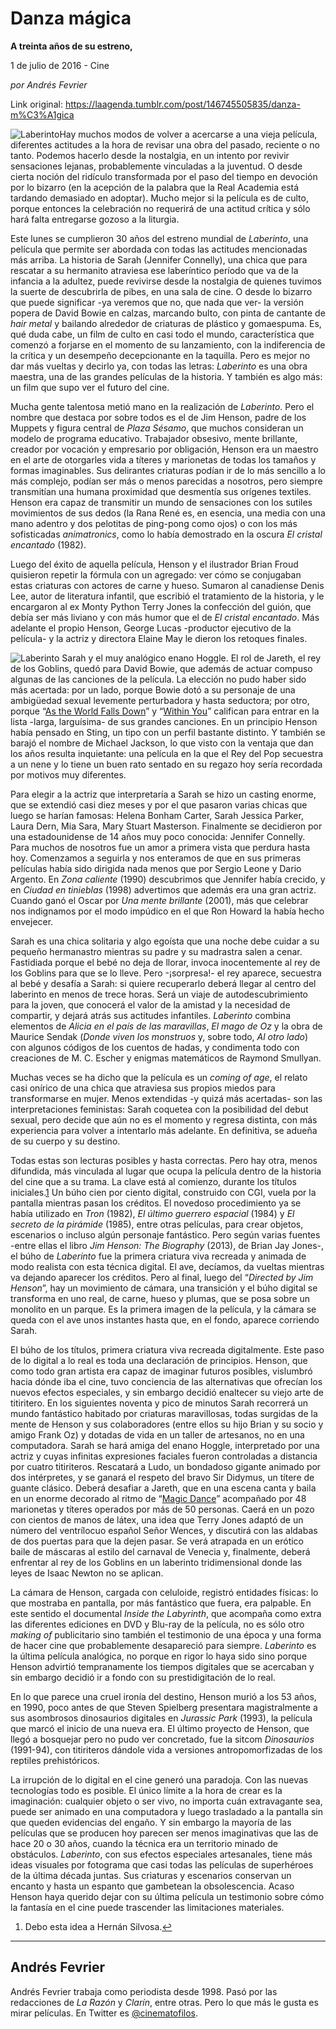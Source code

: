# Danza mágica

**A treinta años de su estreno,**

1 de julio de 2016 - Cine

_por Andrés Fevrier_

Link original: https://laagenda.tumblr.com/post/146745505835/danza-m%C3%A1gica

![Laberinto](https://64.media.tumblr.com/aa399b9eaa3adff36ac892008d62f135/tumblr_inline_pjzxuc7EW41t6q87u_500.jpg)Hay muchos modos de volver a acercarse a una vieja película, diferentes actitudes a la hora de revisar una obra del pasado, reciente o no tanto. Podemos hacerlo desde la nostalgia, en un intento por revivir sensaciones lejanas, probablemente vinculadas a la juventud. O desde cierta noción del ridículo transformada por el paso del tiempo en devoción por lo bizarro (en la acepción de la palabra que la Real Academia está tardando demasiado en adoptar). Mucho mejor si la película es de culto, porque entonces la celebración no requerirá de una actitud crítica y sólo hará falta entregarse gozoso a la liturgia.

Este lunes se cumplieron 30 años del estreno mundial de *Laberinto*, una película que permite ser abordada con todas las actitudes mencionadas más arriba. La historia de Sarah (Jennifer Connelly), una chica que para rescatar a su hermanito atraviesa ese laberíntico período que va de la infancia a la adultez, puede revivirse desde la nostalgia de quienes tuvimos la suerte de descubrirla de pibes, en una sala de cine. O desde lo bizarro que puede significar -ya veremos que no, que nada que ver- la versión popera de David Bowie en calzas, marcando bulto, con pinta de cantante de *hair metal* y bailando alrededor de criaturas de plástico y gomaespuma. Es, qué duda cabe, un film de culto en casi todo el mundo, característica que comenzó a forjarse en el momento de su lanzamiento, con la indiferencia de la crítica y un desempeño decepcionante en la taquilla. Pero es mejor no dar más vueltas y decirlo ya, con todas las letras: *Laberinto* es una obra maestra, una de las grandes películas de la historia. Y también es algo más: un film que supo ver el futuro del cine.

Mucha gente talentosa metió mano en la realización de *Laberinto*. Pero el nombre que destaca por sobre todos es el de Jim Henson, padre de los Muppets y figura central de *Plaza Sésamo*, que muchos consideran un modelo de programa educativo. Trabajador obsesivo, mente brillante, creador por vocación y empresario por obligación, Henson era un maestro en el arte de otorgarles vida a títeres y marionetas de todas los tamaños y formas imaginables. Sus delirantes criaturas podían ir de lo más sencillo a lo más complejo, podían ser más o menos parecidas a nosotros, pero siempre transmitían una humana proximidad que desmentía sus orígenes textiles. Henson era capaz de transmitir un mundo de sensaciones con los sutiles movimientos de sus dedos (la Rana René es, en esencia, una media con una mano adentro y dos pelotitas de ping-pong como ojos) o con los más sofisticadas *animatronics*, como lo había demostrado en la oscura *El cristal encantado* (1982).

Luego del éxito de aquella película, Henson y el ilustrador Brian Froud quisieron repetir la fórmula con un agregado: ver cómo se conjugaban estas criaturas con actores de carne y hueso. Sumaron al canadiense Denis Lee, autor de literatura infantil, que escribió el tratamiento de la historia, y le encargaron al ex Monty Python Terry Jones la confección del guión, que debía ser más liviano y con más humor que el de *El cristal encantado*. Más adelante el propio Henson, George Lucas -productor ejecutivo de la película- y la actriz y directora Elaine May le dieron los retoques finales.

![Laberinto](https://64.media.tumblr.com/aa399b9eaa3adff36ac892008d62f135/tumblr_inline_pjzxuc7EW41t6q87u_500.jpg) Sarah y el muy analógico enano Hoggle. El rol de Jareth, el rey de los Goblins, quedó para David Bowie, que además de actuar compuso algunas de las canciones de la película. La elección no pudo haber sido más acertada: por un lado, porque Bowie dotó a su personaje de una ambigüedad sexual levemente perturbadora y hasta seductora; por otro, porque “[As the World Falls Down](https://youtu.be/VppuD1St8Ec)” y “[Within You](https://youtu.be/gJ9BHGX58vQ)” califican para entrar en la lista -larga, larguísima- de sus grandes canciones. En un principio Henson había pensado en Sting, un tipo con un perfil bastante distinto. Y también se barajó el nombre de Michael Jackson, lo que visto con la ventaja que dan los años resulta inquietante: una película en la que el Rey del Pop secuestra a un nene y lo tiene un buen rato sentado en su regazo hoy sería recordada por motivos muy diferentes.

Para elegir a la actriz que interpretaría a Sarah se hizo un casting enorme, que se extendió casi diez meses y por el que pasaron varias chicas que luego se harían famosas: Helena Bonham Carter, Sarah Jessica Parker, Laura Dern, Mia Sara, Mary Stuart Masterson. Finalmente se decidieron por una estadounidense de 14 años muy poco conocida: Jennifer Connelly. Para muchos de nosotros fue un amor a primera vista que perdura hasta hoy. Comenzamos a seguirla y nos enteramos de que en sus primeras películas había sido dirigida nada menos que por Sergio Leone y Dario Argento. En *Zona caliente* (1990) descubrimos que Jennifer había crecido, y en *Ciudad en tinieblas* (1998) advertimos que además era una gran actriz. Cuando ganó el Oscar por *Una mente brillante* (2001), más que celebrar nos indignamos por el modo impúdico en el que Ron Howard la había hecho envejecer.

Sarah es una chica solitaria y algo egoísta que una noche debe cuidar a su pequeño hermanastro mientras su padre y su madrastra salen a cenar. Fastidiada porque el bebé no deja de llorar, invoca inocentemente al rey de los Goblins para que se lo lleve. Pero -¡sorpresa!- el rey aparece, secuestra al bebé y desafía a Sarah: si quiere recuperarlo deberá llegar al centro del laberinto en menos de trece horas. Será un viaje de autodescubrimiento para la joven, que conocerá el valor de la amistad y la necesidad de compartir, y dejará atrás sus actitudes infantiles. *Laberinto* combina elementos de *Alicia en el país de las maravillas*, *El mago de Oz* y la obra de Maurice Sendak (*Donde viven los monstruos* y, sobre todo, *Al otro lado*) con algunos códigos de los cuentos de hadas, y condimenta todo con creaciones de M. C. Escher y enigmas matemáticos de Raymond Smullyan.

Muchas veces se ha dicho que la película es un *coming of age*, el relato casi onírico de una chica que atraviesa sus propios miedos para transformarse en mujer. Menos extendidas -y quizá más acertadas- son las interpretaciones feministas: Sarah coquetea con la posibilidad del debut sexual, pero decide que aún no es el momento y regresa distinta, con más experiencia para volver a intentarlo más adelante. En definitiva, se adueña de su cuerpo y su destino.

Todas estas son lecturas posibles y hasta correctas. Pero hay otra, menos difundida, más vinculada al lugar que ocupa la película dentro de la historia del cine que a su trama. La clave está al comienzo, durante los títulos iniciales.[1](#fn1) Un búho cien por ciento digital, construido con CGI, vuela por la pantalla mientras pasan los créditos. El novedoso procedimiento ya se había utilizado en *Tron* (1982), *El último guerrero espacial* (1984) y *El secreto de la pirámide* (1985), entre otras películas, para crear objetos, escenarios o incluso algún personaje fantástico. Pero según varias fuentes -entre ellas el libro *Jim Henson: The Biography* (2013), de Brian Jay Jones-, el búho de *Laberinto* fue la primera criatura viva recreada y animada de modo realista con esta técnica digital. El ave, decíamos, da vueltas mientras va dejando aparecer los créditos. Pero al final, luego del “*Directed by Jim Henson*”, hay un movimiento de cámara, una transición y el búho digital se transforma en uno real, de carne, hueso y plumas, que se posa sobre un monolito en un parque. Es la primera imagen de la película, y la cámara se queda con el ave unos instantes hasta que, en el fondo, aparece corriendo Sarah.

 El búho de los títulos, primera criatura viva recreada digitalmente. Este paso de lo digital a lo real es toda una declaración de principios. Henson, que como todo gran artista era capaz de imaginar futuros posibles, vislumbró hacia dónde iba el cine, tuvo conciencia de las alternativas que ofrecían los nuevos efectos especiales, y sin embargo decidió enaltecer su viejo arte de titiritero. En los siguientes noventa y pico de minutos Sarah recorrerá un mundo fantástico habitado por criaturas maravillosas, todas surgidas de la mente de Henson y sus colaboradores (entre ellos su hijo Brian y su socio y amigo Frank Oz) y dotadas de vida en un taller de artesanos, no en una computadora. Sarah se hará amiga del enano Hoggle, interpretado por una actriz y cuyas infinitas expresiones faciales fueron controladas a distancia por cuatro titiriteros. Rescatará a Ludo, un bondadoso gigante animado por dos intérpretes, y se ganará el respeto del bravo Sir Didymus, un títere de guante clásico. Deberá desafiar a Jareth, que en una escena canta y baila en un enorme decorado al ritmo de “[Magic Dance](https://youtu.be/dDkp7GysvbY)” acompañado por 48 marionetas y títeres operados por más de 50 personas. Caerá en un pozo con cientos de manos de látex, una idea que Terry Jones adaptó de un número del ventrílocuo español Señor Wences, y discutirá con las aldabas de dos puertas para que la dejen pasar. Se verá atrapada en un erótico baile de máscaras al estilo del carnaval de Venecia y, finalmente, deberá enfrentar al rey de los Goblins en un laberinto tridimensional donde las leyes de Isaac Newton no se aplican.

La cámara de Henson, cargada con celuloide, registró entidades físicas: lo que mostraba en pantalla, por más fantástico que fuera, era palpable. En este sentido el documental *Inside the Labyrinth*, que acompaña como extra las diferentes ediciones en DVD y Blu-ray de la película, no es sólo otro *making of* publicitario sino también el testimonio de una época y una forma de hacer cine que probablemente desapareció para siempre. *Laberinto* es la última película analógica, no porque en rigor lo haya sido sino porque Henson advirtió tempranamente los tiempos digitales que se acercaban y sin embargo decidió ir a fondo con su prestidigitación de lo real.

En lo que parece una cruel ironía del destino, Henson murió a los 53 años, en 1990, poco antes de que Steven Spielberg presentara magistralmente a sus asombrosos dinosaurios digitales en *Jurassic Park* (1993), la película que marcó el inicio de una nueva era. El último proyecto de Henson, que llegó a bosquejar pero no pudo ver concretado, fue la sitcom *Dinosaurios* (1991-94), con titiriteros dándole vida a versiones antropomorfizadas de los reptiles prehistóricos.

La irrupción de lo digital en el cine generó una paradoja. Con las nuevas tecnologías todo es posible. El único límite a la hora de crear es la imaginación: cualquier objeto o ser vivo, no importa cuán extravagante sea, puede ser animado en una computadora y luego trasladado a la pantalla sin que queden evidencias del engaño. Y sin embargo la mayoría de las películas que se producen hoy parecen ser menos imaginativas que las de hace 20 o 30 años, cuando la técnica era un territorio minado de obstáculos. *Laberinto*, con sus efectos especiales artesanales, tiene más ideas visuales por fotograma que casi todas las películas de superhéroes de la última década juntas. Sus criaturas y escenarios conservan un encanto y hasta un espanto que gambetean la obsolescencia. Acaso Henson haya querido dejar con su última película un testimonio sobre cómo la fantasía en el cine puede trascender las limitaciones materiales.

1. Debo esta idea a Hernán Silvosa.[↩](#ref1 "Volver a la nota 1 en el texto.")  




---

 Andrés Fevrier
---------------

 Andrés Fevrier trabaja como periodista desde 1998. Pasó por las redacciones de *La Razón* y *Clarín*, entre otras. Pero lo que más le gusta es mirar películas. En Twitter es [@cinematofilos](https://twitter.com/cinematofilos). 

